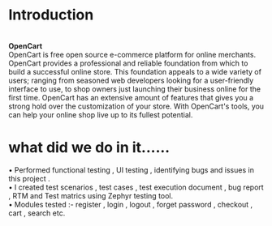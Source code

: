 <h1>Introduction</h1>
<br><b>OpenCart</b></br>
OpenCart is free open source e-commerce platform for online merchants. OpenCart provides a professional and reliable foundation from which to build a successful online store. This foundation appeals to a wide variety of users; ranging from seasoned web developers looking for a user-friendly interface to use, to shop owners just launching their business online for the first time. OpenCart has an extensive amount of features that gives you a strong hold over the customization of your store. With OpenCart's tools, you can help your online shop live up to its fullest potential.

<h1>what did we do in it......</h1>
•	Performed functional testing , UI testing , identifying  bugs and issues in this project .
<br>•	I created test scenarios , test cases , test execution document , bug report , RTM and Test matrics using Zephyr testing tool.</br>
•	Modules tested :- register , login , logout , forget password , checkout , cart , search etc.
